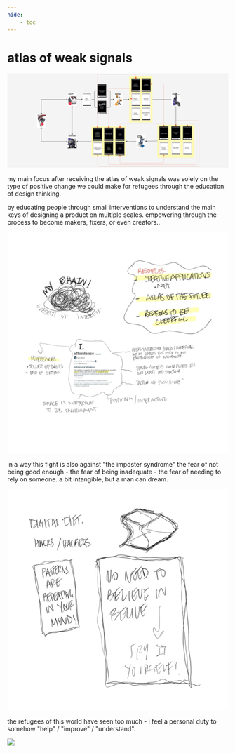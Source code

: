 ```yaml
---
hide:
    - toc
---
```


# atlas of weak signals

![](../images/221016_AOWS/Workspace_AY.jpg)

my main focus after receiving the atlas of weak signals was solely on the type of positive change we could make for refugees through the education of design thinking. 

by educating people through small interventions to understand the main keys of designing a product on multiple scales. empowering through the process to become makers, fixers, or even creators..

![](../images/221016_AOWS/221013_Brainstorming.jpg)

in a way this fight is also against "the imposter syndrome" the fear of not being good enough - the fear of being inadequate - the fear of needing to rely on someone. a bit intangible, but a man can dream.

![](../images/221016_AOWS/221014_Mariana-Lecture.jpg)

the refugees of this world have seen too much - i feel a personal duty to somehow "help" / "improve" / "understand". 

![](../images/MT01/scorpio_blow.jpg)
